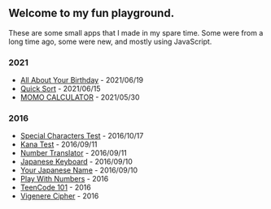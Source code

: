 ## Welcome to my fun playground.

These are some small apps that I made in my spare time. Some were from a long time ago, some were new, and mostly using JavaScript.

### 2021

- [All About Your Birthday](birthday) - 2021/06/19
- [Quick Sort](quick-sort) - 2021/06/15
- [MOMO CALCULATOR](momo-calculator) - 2021/05/30

### 2016

- [Special Characters Test](special-characters-test) - 2016/10/17
- [Kana Test](kana-test) - 2016/09/11
- [Number Translator](number-translator) - 2016/09/11
- [Japanese Keyboard](japanese-keyboard) - 2016/09/10
- [Your Japanese Name](your-japanese-name) - 2016/09/10
- [Play With Numbers](play-with-numbers) - 2016
- [TeenCode 101](teencode-101) - 2016
- [Vigenere Cipher](vigenere-cipher) - 2016
